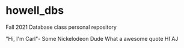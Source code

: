 # howell_dbs

Fall 2021 Database class personal repository

"Hi, I'm Carl"- Some Nickelodeon Dude
What a awesome quote
HI AJ